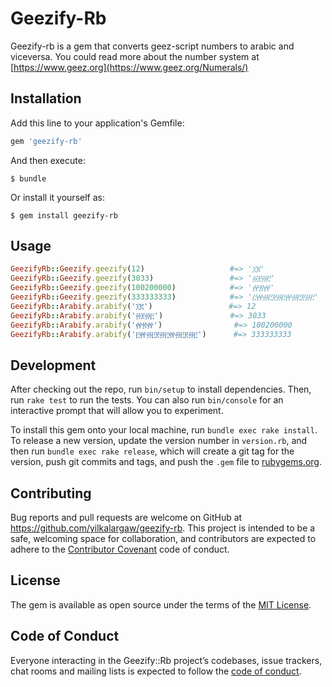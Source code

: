 # Geezify-Rb

Geezify-rb is a gem that converts geez-script numbers to arabic and viceversa. You could read more about the number system at
[https://www.geez.org](https://www.geez.org/Numerals/)

## Installation

Add this line to your application's Gemfile:

```ruby
gem 'geezify-rb'
```

And then execute:

    $ bundle

Or install it yourself as:

    $ gem install geezify-rb

## Usage

```ruby
GeezifyRb::Geezify.geezify(12)                   #=> '፲፪'
GeezifyRb::Geezify.geezify(3033)                 #=> '፴፻፴፫'
GeezifyRb::Geezify.geezify(100200000)            #=> '፼፳፼'
GeezifyRb::Geezify.geezify(333333333)            #=> '፫፼፴፫፻፴፫፼፴፫፻፴፫'
GeezifyRb::Arabify.arabify('፲፪')                 #=> 12
GeezifyRb::Arabify.arabify('፴፻፴፫')               #=> 3033
GeezifyRb::Arabify.arabify('፼፳፼')                #=> 100200000
GeezifyRb::Arabify.arabify('፫፼፴፫፻፴፫፼፴፫፻፴፫')      #=> 333333333

```

## Development

After checking out the repo, run `bin/setup` to install dependencies. Then, run `rake test` to run the tests. You can also run `bin/console` for an interactive prompt that will allow you to experiment.

To install this gem onto your local machine, run `bundle exec rake install`. To release a new version, update the version number in `version.rb`, and then run `bundle exec rake release`, which will create a git tag for the version, push git commits and tags, and push the `.gem` file to [rubygems.org](https://rubygems.org).

## Contributing

Bug reports and pull requests are welcome on GitHub at https://github.com/yilkalargaw/geezify-rb. This project is intended to be a safe, welcoming space for collaboration, and contributors are expected to adhere to the [Contributor Covenant](http://contributor-covenant.org) code of conduct.

## License

The gem is available as open source under the terms of the [MIT License](https://opensource.org/licenses/MIT).

## Code of Conduct

Everyone interacting in the Geezify::Rb project’s codebases, issue trackers, chat rooms and mailing lists is expected to follow the [code of conduct](https://github.com/yilkalargaw/geezify-rb/blob/master/CODE_OF_CONDUCT.md).
